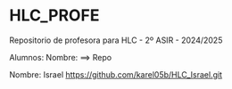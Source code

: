 # HLC_PROFE

Repositorio de profesora para HLC - 2º ASIR - 2024/2025

Alumnos:
Nombre: ==> Repo

Nombre: Israel https://github.com/karel05b/HLC_Israel.git
